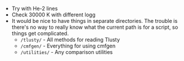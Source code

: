 * Try with He-2 lines
* Check 30000 K with different logg
* It would be nice to have things in separate directories.  The trouble is there's no way to really know what the current path is for a script, so things get complicated.
	* `/tlusty/` - All methods for reading Tlusty
	* `/cmfgen/` - Everything for using cmfgen
	* `/utilities/` - Any comparison utilities